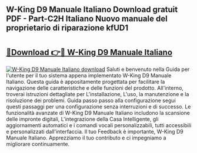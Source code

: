 ## W-King D9 Manuale Italiano Download gratuit PDF - Part-C2H Italiano Nuovo manuale del proprietario di riparazione kfUD1

# <h2><a href="http://dfbmbgu.blite.top/?on=W-King+D9+Manuale+Italiano">🔗Download 👉🔴 W-King D9 Manuale Italiano</a></h2>

[![W-King D9 Manuale Italiano download](https://i.imgur.com/lujVjoI.png)](http://dfbmbgu.blite.top/?on=W-King+D9+Manuale+Italiano)
Saluti e benvenuto nella Guida per l'utente per il tuo sistema appena implementato W-King D9 Manuale Italiano. Questa guida è appositamente progettata per facilitare la navigazione delle caratteristiche e delle funzioni del prodotto. All'interno, troverai istruzioni dettagliate per L'installazione, L'uso, la manutenzione e la risoluzione dei problemi. Guida passo passo alla configurazione segui questi passaggi per una configurazione senza interruzioni e di successo. Le funzionalità avanzate di W-King D9 Manuale Italiano includono la scansione delle impronte digitali, L'integrazione della Casa Intelligente, gli aggiornamenti automatici e i comandi vocali personalizzabili, tutti accessibili e personalizzati dall'interfaccia. Il tuo Feedback è importante, W-King D9 Manuale Italiano. Apprezziamo il tuo contributo e ci impegniamo a migliorare continuamente.
